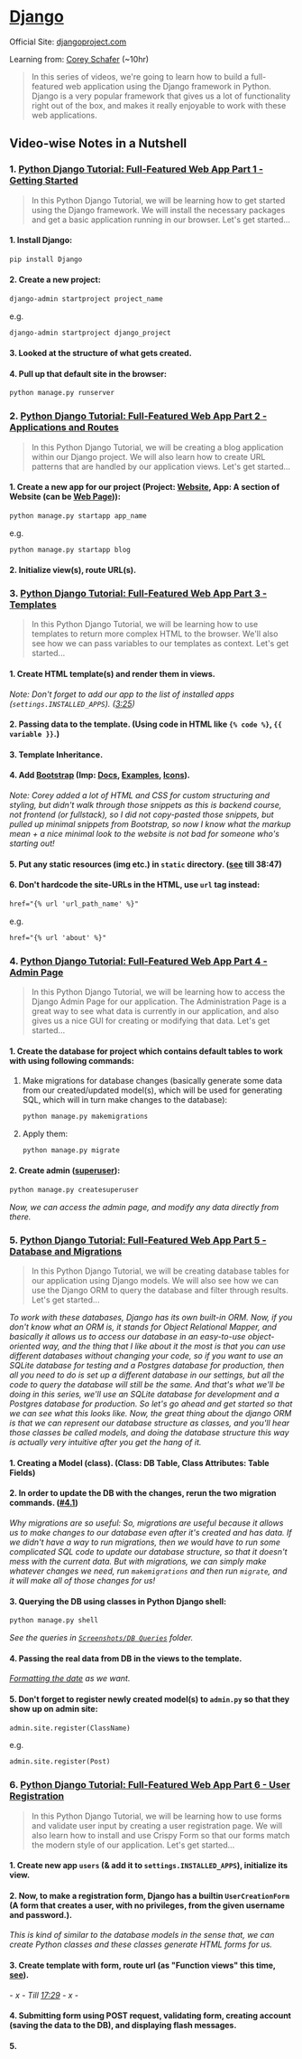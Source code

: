 # [Django](https://en.wikipedia.org/wiki/Django_(web_framework))


Official Site: [djangoproject.com](https://www.djangoproject.com)

Learning from: [Corey Schafer](https://youtube.com/playlist?list=PL-osiE80TeTtoQCKZ03TU5fNfx2UY6U4p) (~10hr)

> In this series of videos, we're going to learn how to build a full-featured web application using the Django framework in Python.
Django is a very popular framework that gives us a lot of functionality right out of the box, and makes it really enjoyable to work with these web applications.


## Video-wise Notes in a Nutshell


### 1. [Python Django Tutorial: Full-Featured Web App Part 1 - Getting Started](https://www.youtube.com/watch?v=UmljXZIypDc&list=PL-osiE80TeTtoQCKZ03TU5fNfx2UY6U4p&ab_channel=CoreySchafer)

> In this Python Django Tutorial, we will be learning how to get started using the Django framework. We will install the necessary packages and get a basic application running in our browser. Let's get started...

#### 1. Install Django:
   ```bash
   pip install Django
   ```

#### 2. Create a new project:
   ```bash
   django-admin startproject project_name
   ```
   e.g.
   ```bash
   django-admin startproject django_project
   ````

#### 3. Looked at the structure of what gets created.

#### 4. Pull up that default site in the browser:
   ```bash
   python manage.py runserver
   ```


### 2. [Python Django Tutorial: Full-Featured Web App Part 2 - Applications and Routes](https://www.youtube.com/watch?v=a48xeeo5Vnk&list=PL-osiE80TeTtoQCKZ03TU5fNfx2UY6U4p&index=2&ab_channel=CoreySchafer)

> In this Python Django Tutorial, we will be creating a blog application within our Django project. We will also learn how to create URL patterns that are handled by our application views. Let's get started...

#### 1. Create a new app for our project (Project: [Website](https://en.wikipedia.org/wiki/Website), App: A section of Website (can be [Web Page](https://en.wikipedia.org/wiki/Web_page))):
   ```bash
   python manage.py startapp app_name
   ```
   e.g.
   ```bash
   python manage.py startapp blog
   ```

#### 2. Initialize view(s), route URL(s).


### 3. [Python Django Tutorial: Full-Featured Web App Part 3 - Templates](https://www.youtube.com/watch?v=qDwdMDQ8oX4&list=PL-osiE80TeTtoQCKZ03TU5fNfx2UY6U4p&index=3&ab_channel=CoreySchafer)

> In this Python Django Tutorial, we will be learning how to use templates to return more complex HTML to the browser. We'll also see how we can pass variables to our templates as context. Let's get started...

#### 1. Create HTML template(s) and render them in views.
   *Note: Don't forget to add our app to the list of installed apps (`settings.INSTALLED_APPS`). ([3:25](https://www.youtube.com/watch?v=qDwdMDQ8oX4&list=PL-osiE80TeTtoQCKZ03TU5fNfx2UY6U4p&index=3&ab_channel=CoreySchafer&t=205))*

#### 2. Passing data to the template. (Using code in HTML like `{% code %}`, `{{ variable }}`.)

#### 3. Template Inheritance.

#### 4. Add [Bootstrap](https://getbootstrap.com) (**Imp**: [Docs](https://getbootstrap.com/docs), [Examples](https://getbootstrap.com/examples), [Icons](https://icons.getbootstrap.com)).
   *Note: Corey added a lot of HTML and CSS for custom structuring and styling, but didn't walk through those snippets as this is backend course, not frontend (or fullstack), so I did not copy-pasted those snippets, but pulled up minimal snippets from Bootstrap, so now I know what the markup mean + a nice minimal look to the website is not bad for someone who's starting out!*

#### 5. Put any static resources (img etc.) in `static` directory. ([see](https://www.youtube.com/watch?v=qDwdMDQ8oX4&list=PL-osiE80TeTtoQCKZ03TU5fNfx2UY6U4p&index=3&ab_channel=CoreySchafer&t=2079) till 38:47)

#### 6. Don't hardcode the site-URLs in the HTML, use `url` tag instead:
   ```html
   href="{% url 'url_path_name' %}"
   ```
   e.g.
   ```html
   href="{% url 'about' %}"
   ```


### 4. [Python Django Tutorial: Full-Featured Web App Part 4 - Admin Page](https://www.youtube.com/watch?v=1PkNiYlkkjo&list=PL-osiE80TeTtoQCKZ03TU5fNfx2UY6U4p&index=4&ab_channel=CoreySchafer)

> In this Python Django Tutorial, we will be learning how to access the Django Admin Page for our application. The Administration Page is a great way to see what data is currently in our application, and also gives us a nice GUI for creating or modifying that data. Let's get started...

#### 1. Create the database for project which contains default tables to work with using following commands:
   1. Make migrations for database changes (basically generate some data from our created/updated model(s), which will be used for generating SQL, which will in turn make changes to the database):
      ```bash
      python manage.py makemigrations
      ```
   2. Apply them:
      ```bash
      python manage.py migrate
      ```

#### 2. Create admin ([superuser](https://en.wikipedia.org/wiki/Superuser)):
   ```bash
   python manage.py createsuperuser
   ```
   *Now, we can access the admin page, and modify any data directly from there.*


### 5. [Python Django Tutorial: Full-Featured Web App Part 5 - Database and Migrations](https://www.youtube.com/watch?v=aHC3uTkT9r8&list=PL-osiE80TeTtoQCKZ03TU5fNfx2UY6U4p&index=5&ab_channel=CoreySchafer)

> In this Python Django Tutorial, we will be creating database tables for our application using Django models. We will also see how we can use the Django ORM to query the database and filter through results. Let's get started...

*To work with these databases, Django has its own built-in ORM. Now, if you don't know what an ORM is, it stands for Object Relational Mapper, and basically it allows us to access our database in an easy-to-use object-oriented way, and the thing that I like about it the most is that you can use different databases without changing your code, so if you want to use an SQLite database for testing and a Postgres database for production, then all you need to do is set up a different database in our settings, but all the code to query the database will still be the same. And that's what we'll be doing in this series, we'll use an SQLite database for development and a Postgres database for production. So let's go ahead and get started so that we can see what this looks like. Now, the great thing about the django ORM is that we can represent our database structure as classes, and you'll hear those classes be called models, and doing the database structure this way is actually very intuitive after you get the hang of it.*

#### 1. Creating a Model (class). (Class: DB Table, Class Attributes: Table Fields)

#### 2. In order to update the DB with the changes, rerun the two migration commands. ([#4.1](#1-create-the-database-for-project-which-contains-default-tables-to-work-with-using-following-commands))
   *Why migrations are so useful: So, migrations are useful because it allows us to make changes to our database even after it's created and has data. If we didn't have a way to run migrations, then we would have to run some complicated SQL code to update our database structure, so that it doesn't mess with the current data. But with migrations, we can simply make whatever changes we need, run `makemigrations` and then run `migrate`, and it will make all of those changes for us!*

#### 3. Querying the DB using classes in Python Django shell:
   ```bash
   python manage.py shell
   ```
   *See the queries in [`Screenshots/DB Queries`](Screenshots/DB%20Queries) folder.*

#### 4. Passing the real data from DB in the views to the template.
   *[Formatting the date](https://docs.djangoproject.com/en/4.1/ref/templates/builtins/#date) as we want.*

#### 5. Don't forget to register newly created model(s) to `admin.py` so that they show up on admin site:
   ```py
   admin.site.register(ClassName)
   ```
   e.g.
   ```py
   admin.site.register(Post)
   ```


### 6. [Python Django Tutorial: Full-Featured Web App Part 6 - User Registration](https://www.youtube.com/watch?v=q4jPR-M0TAQ&list=PL-osiE80TeTtoQCKZ03TU5fNfx2UY6U4p&index=6&ab_channel=CoreySchafer)

> In this Python Django Tutorial, we will be learning how to use forms and validate user input by creating a user registration page. We will also learn how to install and use Crispy Form so that our forms match the modern style of our application. Let's get started...

#### 1. Create new app `users` (& add it to `settings.INSTALLED_APPS`), initialize its view.

#### 2. Now, to make a registration form, Django has a builtin `UserCreationForm` (A form that creates a user, with no privileges, from the given username and password.).
   *This is kind of similar to the database models in the sense that, we can create Python classes and these classes generate HTML forms for us.*

#### 3. Create template with form, route url (as "Function views" this time, [see](django_project/django_project/urls.py#L6)).

*- x - Till [17:29](https://www.youtube.com/watch?v=q4jPR-M0TAQ&list=PL-osiE80TeTtoQCKZ03TU5fNfx2UY6U4p&index=7&ab_channel=CoreySchafer&t=1049) - x -*

#### 4. Submitting form using POST request, validating form, creating account (saving the data to the DB), and displaying flash messages.

#### 5. 
